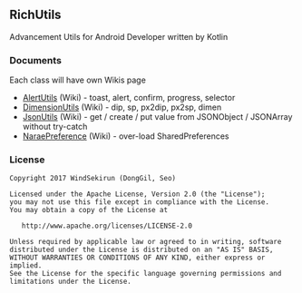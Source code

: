## RichUtils

Advancement Utils for Android Developer written by Kotlin

### Documents
Each class will have own Wikis page

* [AlertUtils](library/src/main/java/pyxis/uzuki/live/richutilskt/AlertUtils.kt) (Wiki) - toast, alert, confirm, progress, selector
* [DimensionUtils](library/src/main/java/pyxis/uzuki/live/richutilskt/DimensionUtils.kt) (Wiki) - dip, sp, px2dip, px2sp, dimen
* [JsonUtils](library/src/main/java/pyxis/uzuki/live/richutilskt/JsonUtils.kt) (Wiki) - get / create / put value from JSONObject / JSONArray without try-catch
* [NaraePreference](library/src/main/java/pyxis/uzuki/live/richutilskt/NaraePreference.kt) (Wiki) - over-load SharedPreferences

### License 
```
Copyright 2017 WindSekirun (DongGil, Seo)

Licensed under the Apache License, Version 2.0 (the "License");
you may not use this file except in compliance with the License.
You may obtain a copy of the License at

   http://www.apache.org/licenses/LICENSE-2.0

Unless required by applicable law or agreed to in writing, software
distributed under the License is distributed on an "AS IS" BASIS,
WITHOUT WARRANTIES OR CONDITIONS OF ANY KIND, either express or implied.
See the License for the specific language governing permissions and
limitations under the License.
```
